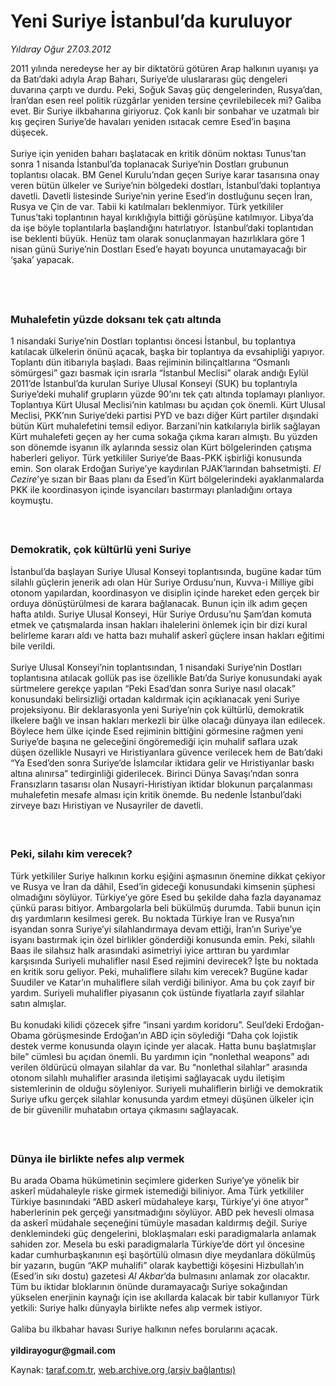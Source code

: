 # Yeni Suriye İstanbul’da kuruluyor

*Yıldıray Oğur 27.03.2012*

<div class="yazi">2011 yılında neredeyse her ay bir diktatörü götüren Arap halkının uyanışı ya da Batı’daki adıyla Arap Baharı, Suriye’de uluslararası güç dengeleri duvarına çarptı ve durdu. Peki, Soğuk Savaş güç dengelerinden, Rusya’dan, İran’dan esen reel politik rüzgârlar yeniden tersine çevrilebilecek mi? Galiba evet. Bir Suriye ilkbaharına giriyoruz. Çok kanlı bir sonbahar ve uzatmalı bir kış geçiren Suriye’de havaları yeniden ısıtacak cemre Esed’in başına düşecek. <br/><br/>Suriye için yeniden baharı başlatacak en kritik dönüm noktası Tunus’tan sonra 1 nisanda İstanbul’da toplanacak Suriye’nin Dostları grubunun toplantısı olacak. BM Genel Kurulu’ndan geçen Suriye karar tasarısına onay veren bütün ülkeler ve Suriye’nin bölgedeki dostları, İstanbul’daki toplantıya davetli. Davetli listesinde Suriye’nin yerine Esed’in dostluğunu seçen İran, Rusya ve Çin de var. Tabii ki katılmaları beklenmiyor. Türk yetkililer Tunus’taki toplantının hayal kırıklığıyla bittiği görüşüne katılmıyor. Libya’da da işe böyle toplantılarla başlandığını hatırlatıyor. İstanbul’daki toplantıdan ise beklenti büyük. Henüz tam olarak sonuçlanmayan hazırlıklara göre 1 nisan günü Suriye’nin Dostları Esed’e hayatı boyunca unutamayacağı bir ‘şaka’ yapacak. <br/><br/><br/>
<h3><br/>Muhalefetin yüzde doksanı tek çatı altında</h3>1 nisandaki Suriye’nin Dostları toplantısı öncesi İstanbul, bu toplantıya katılacak ülkelerin önünü açacak, başka bir toplantıya da evsahipliği yapıyor. Toplantı dün itibarıyla başladı. Baas rejiminin bilinçaltlarına “Osmanlı sömürgesi” gazı basmak için ısrarla “İstanbul Meclisi” olarak andığı Eylül 2011’de İstanbul’da kurulan Suriye Ulusal Konseyi (SUK) bu toplantıyla Suriye’deki muhalif grupların yüzde 90’ını tek çatı altında toplamayı planlıyor. Toplantıya Kürt Ulusal Meclisi’nin katılması bu açıdan çok önemli. Kürt Ulusal Meclisi, PKK’nın Suriye’deki partisi PYD ve bazı diğer Kürt partiler dışındaki bütün Kürt muhalefetini temsil ediyor. Barzani’nin katkılarıyla birlik sağlayan Kürt muhalefeti geçen ay her cuma sokağa çıkma kararı almıştı. Bu yüzden son dönemde isyanın ilk aylarında sessiz olan Kürt bölgelerinden çatışma haberleri geliyor. Türk yetkililer Suriye’de Baas-PKK işbirliği konusunda emin. Son olarak Erdoğan Suriye’ye kaydırılan PJAK’larından bahsetmişti. <i>El Cezire</i>’ye sızan bir Baas planı da Esed’in Kürt bölgelerindeki ayaklanmalarda PKK ile koordinasyon içinde isyancıları bastırmayı planladığını ortaya koymuştu.<br/> 
<h3><br/>Demokratik, çok kültürlü yeni Suriye</h3>İstanbul’da başlayan Suriye Ulusal Konseyi toplantısında, bugüne kadar tüm silahlı güçlerin jenerik adı olan Hür Suriye Ordusu’nun, Kuvva-i Milliye gibi otonom yapılardan, koordinasyon ve disiplin içinde hareket eden gerçek bir orduya dönüştürülmesi de karara bağlanacak. Bunun için ilk adım geçen hafta atıldı. Suriye Ulusal Konseyi, Hür Suriye Ordusu’nu Şam’dan komuta etmek ve çatışmalarda insan hakları ihalelerini önlemek için bir dizi kural belirleme kararı aldı ve hatta bazı muhalif askerî güçlere insan hakları eğitimi bile verildi. <br/><br/>Suriye Ulusal Konseyi’nin toplantısından, 1 nisandaki Suriye’nin Dostları toplantısına atılacak gollük pas ise özellikle Batı’da Suriye konusundaki ayak sürtmelere gerekçe yapılan “Peki Esad’dan sonra Suriye nasıl olacak” konusundaki belirsizliği ortadan kaldırmak için açıklanacak yeni Suriye projeksiyonu. Bir deklarasyonla yeni Suriye’nin çok kültürlü, demokratik ilkelere bağlı ve insan hakları merkezli bir ülke olacağı dünyaya ilan edilecek. Böylece hem ülke içinde Esed rejiminin bittiğini görmesine rağmen yeni Suriye’de başına ne geleceğini öngöremediği için muhalif saflara uzak düşen özellikle Nusayri ve Hıristiyanlara güvence verilecek hem de Batı’daki “Ya Esed’den sonra Suriye’de İslamcılar iktidara gelir ve Hıristiyanlar baskı altına alınırsa” tedirginliği giderilecek. Birinci Dünya Savaşı’ndan sonra Fransızların tasarısı olan Nusayri-Hıristiyan iktidar blokunun parçalanması muhalefetin mesafe alması için kritik önemde. Bu nedenle İstanbul’daki zirveye bazı Hıristiyan ve Nusayriler de davetli.<br/> 
<h3><br/>Peki, silahı kim verecek?</h3>Türk yetkililer Suriye halkının korku eşiğini aşmasının önemine dikkat çekiyor ve Rusya ve İran da dâhil, Esed’in gideceği konusundaki kimsenin şüphesi olmadığını söylüyor. Türkiye’ye göre Esed bu şekilde daha fazla dayanamaz çünkü parası bitiyor. Ambargolarla beli bükülmüş durumda. Tabii bunun için dış yardımların kesilmesi gerek. Bu noktada Türkiye İran ve Rusya’nın isyandan sonra Suriye’yi silahlandırmaya devam ettiği, İran’ın Suriye’ye isyanı bastırmak için özel birlikler gönderdiği konusunda emin. Peki, silahlı Baas ile silahsız halk arasındaki asimetriyi iyice arttıran bu yardımlar karşısında Suriyeli muhalifler nasıl Esed rejimini devirecek? İşte bu noktada en kritik soru geliyor. Peki, muhaliflere silahı kim verecek? Bugüne kadar Suudiler ve Katar’ın muhaliflere silah verdiği biliniyor. Ama bu çok zayıf bir yardım. Suriyeli muhalifler piyasanın çok üstünde fiyatlarla zayıf silahlar satın almışlar. <br/><br/>Bu konudaki kilidi çözecek şifre “insani yardım koridoru”. Seul’deki Erdoğan-Obama görüşmesinde Erdoğan’ın ABD için söylediği “Daha çok lojistik destek verme konusunda olayın içinde yer alacak. Hatta bunu başlatmışlar bile” cümlesi bu açıdan önemli. Bu yardımın için “nonlethal weapons” adı verilen öldürücü olmayan silahlar da var. Bu “nonlethal silahlar” arasında otonom silahlı muhalifler arasında iletişimi sağlayacak uydu iletişim sistemlerinin de olduğu söyleniyor. Suriyeli muhaliflerin birliği ve demokratik Suriye ufku gerçek silahlar konusunda yardım etmeyi düşünen ülkeler için de bir güvenilir muhatabın ortaya çıkmasını sağlayacak.<br/> 
<h3><br/>Dünya ile birlikte nefes alıp vermek</h3>Bu arada Obama hükümetinin seçimlere giderken Suriye’ye yönelik bir askerî müdahaleyle riske girmek istemediği biliniyor. Ama Türk yetkililer Türkiye basınındaki “ABD askerî müdahaleye karşı, Türkiye’yi öne atıyor” haberlerinin pek gerçeği yansıtmadığını söylüyor. ABD pek hevesli olmasa da askerî müdahale seçeneğini tümüyle masadan kaldırmış değil. Suriye denklemindeki güç dengelerini, bloklaşmaları eski paradigmalarla anlamak sahiden zor. Mesela bu eski paradigmalarla Türkiye’de dört yıl öncesine kadar cumhurbaşkanının eşi başörtülü olmasın diye meydanlara dökülmüş bir yazarın, bugün “AKP muhalifi” olarak kaybettiği köşesini Hizbullah’ın (Esed’in sıkı dostu) gazetesi <i>Al Akbar</i>’da bulmasını anlamak zor olacaktır. Tüm bu iktidar bloklarının önünde duramayacağı Suriye sokağından yükselen enerjinin kaynağı için ise akıllarda kalacak bir tabir kullanıyor Türk yetkili: Suriye halkı dünyayla birlikte nefes alıp vermek istiyor. <br/><br/>Galiba bu ilkbahar havası Suriye halkının nefes borularını açacak. <b><br/><br/>yildirayogur@gmail.com</b>
</div>

Kaynak: [taraf.com.tr](http://www.taraf.com.tr/yildiray-ogur/makale-yeni-suriye-istanbul-da-kuruluyor.htm), [web.archive.org (arşiv bağlantısı)](http://web.archive.org/web/20130709125604/http://www.taraf.com.tr/yildiray-ogur/makale-yeni-suriye-istanbul-da-kuruluyor.htm)
